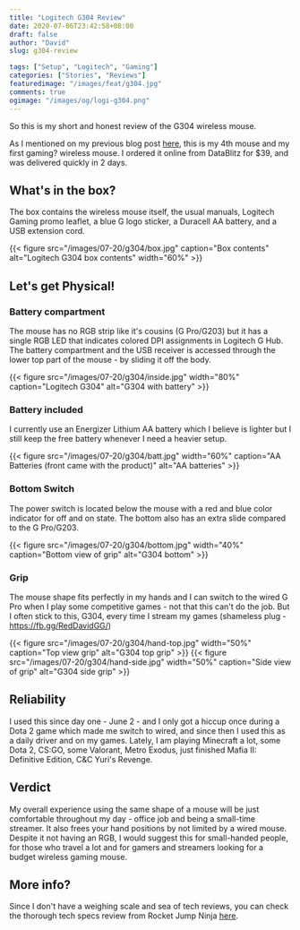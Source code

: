 ```yaml
---
title: "Logitech G304 Review"
date: 2020-07-06T23:42:58+08:00
draft: false
author: "David"
slug: g304-review

tags: ["Setup", "Logitech", "Gaming"]
categories: ["Stories", "Reviews"]
featuredimage: "/images/feat/g304.jpg"
comments: true
ogimage: "/images/og/logi-g304.png"
---
```


So this is my short and honest review of the G304 wireless mouse.

As I mentioned on my previous blog post <a class="link" href="/story-of-owning-logitech-mice/">here</a>, this is my 4th mouse and my first gaming? wireless mouse. I ordered it online from DataBlitz for $39, and was delivered quickly in 2 days.

## What's in the box?

The box contains the wireless mouse itself, the usual manuals, Logitech Gaming promo leaflet, a blue G logo sticker, a Duracell AA battery, and a USB extension cord.

{{< figure src="/images/07-20/g304/box.jpg" caption="Box contents" alt="Logitech G304 box contents" width="60%" >}}

## Let's get Physical!

### Battery compartment

The mouse has no RGB strip like it's cousins (G Pro/G203) but it has a single RGB LED that indicates colored DPI assignments in Logitech G Hub. The battery compartment and the USB receiver is accessed through the lower top part of the mouse - by sliding it off the body.

{{< figure src="/images/07-20/g304/inside.jpg" width="80%" caption="Logitech G304" alt="G304 with battery" >}}

### Battery included

I currently use an Energizer Lithium AA battery which I believe is lighter but I still keep the free battery whenever I need a heavier setup.

{{< figure src="/images/07-20/g304/batt.jpg" width="60%" caption="AA Batteries (front came with the product)" alt="AA batteries" >}}

### Bottom Switch

The power switch is located below the mouse with a red and blue color indicator for off and on state. The bottom also has an extra slide compared to the G Pro/G203.

{{< figure src="/images/07-20/g304/bottom.jpg" width="40%" caption="Bottom view of grip" alt="G304 bottom" >}}

### Grip

The mouse shape fits perfectly in my hands and I can switch to the wired G Pro when I play some competitive games - not that this can't do the job. But I often stick to this, G304, every time I stream my games (shameless plug - https://fb.gg/RedDavidGG/)

{{< figure src="/images/07-20/g304/hand-top.jpg" width="50%" caption="Top view grip" alt="G304 top grip" >}}
{{< figure src="/images/07-20/g304/hand-side.jpg" width="50%" caption="Side view of grip" alt="G304 side grip" >}}

## Reliability

I used this since day one - June 2 - and I only got a hiccup once during a Dota 2 game which made me switch to wired, and since then I used this as a daily driver and on my games. Lately, I am playing Minecraft a lot, some Dota 2, CS:GO, some Valorant, Metro Exodus, just finished Mafia II: Definitive Edition, C&C Yuri's Revenge.

## Verdict

My overall experience using the same shape of a mouse will be just comfortable throughout my day - office job and being a small-time streamer. It also frees your hand positions by not limited by a wired mouse. Despite it not having an RGB, I would suggest this for small-handed people, for those who travel a lot and for gamers and streamers looking for a budget wireless gaming mouse.

## More info?

Since I don't have a weighing scale and sea of tech reviews, you can check the thorough tech specs review from Rocket Jump Ninja <a class="link" href="https://www.rocketjumpninja.com/products/mouse/logitech-g305" target="_blank">here</a>.
